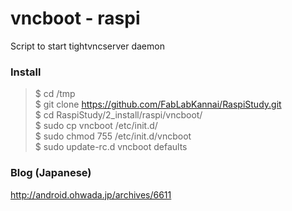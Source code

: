# vncboot - raspi 
Script to start tightvncserver daemon

### Install
> $ cd /tmp <br/>
> $ git clone https://github.com/FabLabKannai/RaspiStudy.git <br/>
> $ cd RaspiStudy/2_install/raspi/vncboot/ <br/>
> $ sudo cp vncboot /etc/init.d/ <br/>
> $ sudo chmod 755 /etc/init.d/vncboot <br/>
> $ sudo update-rc.d vncboot defaults <br/>

### Blog (Japanese)
http://android.ohwada.jp/archives/6611

